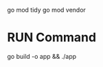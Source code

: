 go mod tidy
go mod vendor

# RUN Command

<!-- go install github.com/sqlc-dev/sqlc/cmd/sqlc@latest -->
<!-- goose install -->
<!-- go install github.com/pressly/goose/v3/cmd/goose@latest -->

go build -o app && ./app
